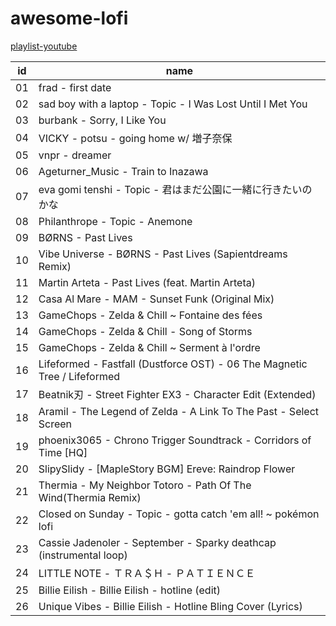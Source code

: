 # awesome-lofi

[playlist-youtube](https://www.youtube.com/playlist?list=PLvYUTIn8qT9YjXOXNxAtgopDMyVYQjc_c)

id | name
-|-
01 | frad - first date
02 | sad boy with a laptop - Topic - I Was Lost Until I Met You
03 | burbank - Sorry, I Like You
04 | VICKY - potsu - going home w/ 増子奈保
05 | vnpr - dreamer
06 | Ageturner_Music - Train to Inazawa
07 | eva gomi tenshi - Topic - 君はまだ公園に一緒に行きたいのかな
08 | Philanthrope - Topic - Anemone
09 | BØRNS - Past Lives
10 | Vibe Universe - BØRNS - Past Lives (Sapientdreams Remix)
11 | Martin Arteta - Past Lives (feat. Martin Arteta)
12 | Casa Al Mare - MAM - Sunset Funk (Original Mix)
13 | GameChops - Zelda & Chill ~ Fontaine des fées
14 | GameChops - Zelda & Chill - Song of Storms
15 | GameChops - Zelda & Chill ~ Serment à l'ordre
16 | Lifeformed - Fastfall (Dustforce OST) - 06 The Magnetic Tree / Lifeformed
17 | Beatnik刃 - Street Fighter EX3 - Character Edit (Extended)
18 | Aramil - The Legend of Zelda - A Link To The Past - Select Screen
19 | phoenix3065 - Chrono Trigger Soundtrack - Corridors of Time [HQ]
20 | SlipySlidy - [MapleStory BGM] Ereve: Raindrop Flower
21 | Thermia - My Neighbor Totoro - Path Of The Wind(Thermia Remix)
22 | Closed on Sunday - Topic - gotta catch 'em all! ~ pokémon lofi
23 | Cassie Jadenoler - September - Sparky deathcap (instrumental loop)
24 | LITTLE NOTE - ＴＲＡ＄Ｈ - ＰＡＴＩＥＮＣＥ
25 | Billie Eilish - Billie Eilish - hotline (edit)
26 | Unique Vibes - Billie Eilish - Hotline Bling Cover (Lyrics)
